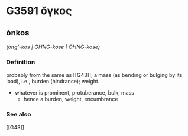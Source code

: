 # G3591 ὄγκος

## ónkos

_(ong'-kos | OHNG-kose | OHNG-kose)_

### Definition

probably from the same as [[G43]]; a mass (as bending or bulging by its load), i.e., burden (hindrance); weight.

- whatever is prominent, protuberance, bulk, mass
  - hence a burden, weight, encumbrance

### See also

[[G43]]

